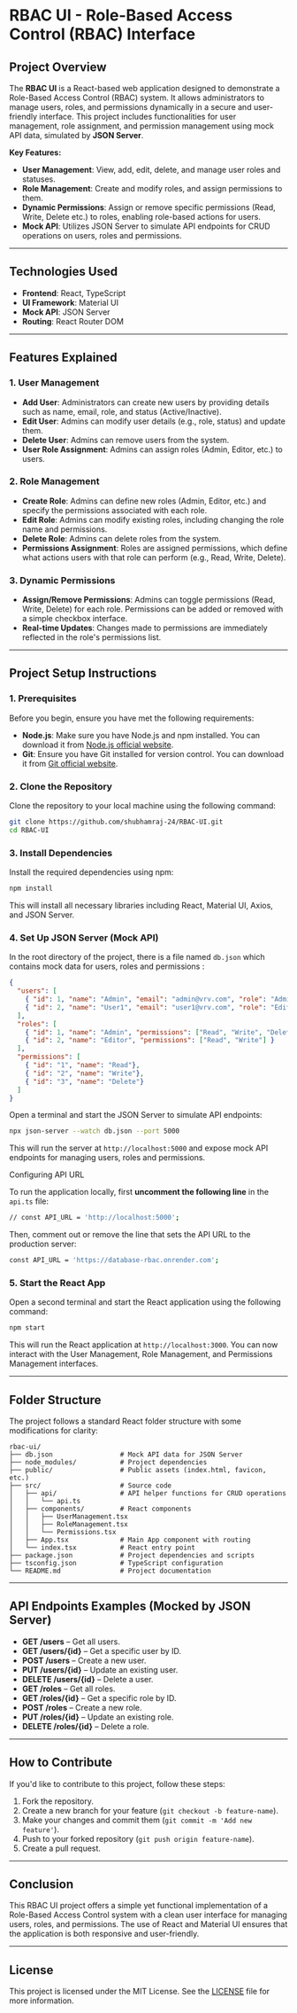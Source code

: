 # **RBAC UI - Role-Based Access Control (RBAC) Interface**

## **Project Overview**

The **RBAC UI** is a React-based web application designed to demonstrate a Role-Based Access Control (RBAC) system. It allows administrators to manage users, roles, and permissions dynamically in a secure and user-friendly interface. This project includes functionalities for user management, role assignment, and permission management using mock API data, simulated by **JSON Server**.

**Key Features:**
- **User Management**: View, add, edit, delete, and manage user roles and statuses.
- **Role Management**: Create and modify roles, and assign permissions to them.
- **Dynamic Permissions**: Assign or remove specific permissions (Read, Write, Delete etc.) to roles, enabling role-based actions for users.
- **Mock API**: Utilizes JSON Server to simulate API endpoints for CRUD operations on users, roles and permissions.

---

## **Technologies Used**
- **Frontend**: React, TypeScript
- **UI Framework**: Material UI
- **Mock API**: JSON Server
- **Routing**: React Router DOM

---

## **Features Explained**

### **1. User Management**
- **Add User**: Administrators can create new users by providing details such as name, email, role, and status (Active/Inactive).
- **Edit User**: Admins can modify user details (e.g., role, status) and update them.
- **Delete User**: Admins can remove users from the system.
- **User Role Assignment**: Admins can assign roles (Admin, Editor, etc.) to users.

### **2. Role Management**
- **Create Role**: Admins can define new roles (Admin, Editor, etc.) and specify the permissions associated with each role.
- **Edit Role**: Admins can modify existing roles, including changing the role name and permissions.
- **Delete Role**: Admins can delete roles from the system.
- **Permissions Assignment**: Roles are assigned permissions, which define what actions users with that role can perform (e.g., Read, Write, Delete).

### **3. Dynamic Permissions**
- **Assign/Remove Permissions**: Admins can toggle permissions (Read, Write, Delete) for each role. Permissions can be added or removed with a simple checkbox interface.
- **Real-time Updates**: Changes made to permissions are immediately reflected in the role's permissions list.

---

## **Project Setup Instructions**

### **1. Prerequisites**
Before you begin, ensure you have met the following requirements:
- **Node.js**: Make sure you have Node.js and npm installed. You can download it from [Node.js official website](https://nodejs.org/).
- **Git**: Ensure you have Git installed for version control. You can download it from [Git official website](https://git-scm.com/).

### **2. Clone the Repository**

Clone the repository to your local machine using the following command:

```bash
git clone https://github.com/shubhamraj-24/RBAC-UI.git
cd RBAC-UI
```

### **3. Install Dependencies**
Install the required dependencies using npm:

```bash
npm install
```
This will install all necessary libraries including React, Material UI, Axios, and JSON Server.

### **4. Set Up JSON Server (Mock API)**
In the root directory of the project, there is a file named `db.json` which contains mock data for users, roles and permissions :

```json
{
  "users": [
    { "id": 1, "name": "Admin", "email": "admin@vrv.com", "role": "Admin", "status": "Active" },
    { "id": 2, "name": "User1", "email": "user1@vrv.com", "role": "Editor", "status": "Inactive" }
  ],
  "roles": [
    { "id": 1, "name": "Admin", "permissions": ["Read", "Write", "Delete"] },
    { "id": 2, "name": "Editor", "permissions": ["Read", "Write"] }
  ],
  "permissions": [
    { "id": "1", "name": "Read"},
    { "id": "2", "name": "Write"},
    { "id": "3", "name": "Delete"}
  ]
}
```

Open a terminal and start the JSON Server to simulate API endpoints:

```bash
npx json-server --watch db.json --port 5000
```
This will run the server at `http://localhost:5000` and expose mock API endpoints for managing users, roles and permissions.



Configuring API URL<br>

To run the application locally, first **uncomment the following line** in the `api.ts` file:

```bash
// const API_URL = 'http://localhost:5000';
```

Then, comment out or remove the line that sets the API URL to the production server:

```bash
const API_URL = 'https://database-rbac.onrender.com';
```


### **5. Start the React App**
Open a second terminal and start the React application using the following command:

```bash
npm start
```
This will run the React application at `http://localhost:3000`. You can now interact with the User Management, Role Management, and Permissions Management interfaces.

---

## **Folder Structure**
The project follows a standard React folder structure with some modifications for clarity:

```
rbac-ui/
├── db.json                 # Mock API data for JSON Server
├── node_modules/           # Project dependencies
├── public/                 # Public assets (index.html, favicon, etc.)
├── src/                    # Source code
│   ├── api/                # API helper functions for CRUD operations
│   │   └── api.ts
│   ├── components/         # React components
│   │   ├── UserManagement.tsx
│   │   ├── RoleManagement.tsx
│   │   └── Permissions.tsx
│   ├── App.tsx             # Main App component with routing
│   └── index.tsx           # React entry point
├── package.json            # Project dependencies and scripts
├── tsconfig.json           # TypeScript configuration
└── README.md               # Project documentation
```

---

## **API Endpoints Examples (Mocked by JSON Server)**
- **GET /users** – Get all users.
- **GET /users/{id}** – Get a specific user by ID.
- **POST /users** – Create a new user.
- **PUT /users/{id}** – Update an existing user.
- **DELETE /users/{id}** – Delete a user.
- **GET /roles** – Get all roles.
- **GET /roles/{id}** – Get a specific role by ID.
- **POST /roles** – Create a new role.
- **PUT /roles/{id}** – Update an existing role.
- **DELETE /roles/{id}** – Delete a role.

---

## **How to Contribute**
If you'd like to contribute to this project, follow these steps:

1. Fork the repository.
2. Create a new branch for your feature (`git checkout -b feature-name`).
3. Make your changes and commit them (`git commit -m 'Add new feature'`).
4. Push to your forked repository (`git push origin feature-name`).
5. Create a pull request.

---

## **Conclusion**
This RBAC UI project offers a simple yet functional implementation of a Role-Based Access Control system with a clean user interface for managing users, roles, and permissions. The use of React and Material UI ensures that the application is both responsive and user-friendly.

---

## License
This project is licensed under the MIT License. See the [LICENSE](./LICENSE) file for more information.

